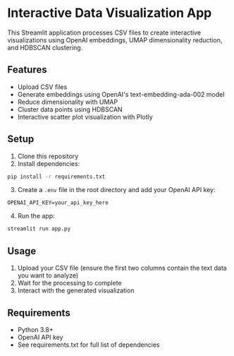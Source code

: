 # Interactive Data Visualization App

This Streamlit application processes CSV files to create interactive visualizations using OpenAI embeddings, UMAP dimensionality reduction, and HDBSCAN clustering.

## Features
- Upload CSV files
- Generate embeddings using OpenAI's text-embedding-ada-002 model
- Reduce dimensionality with UMAP
- Cluster data points using HDBSCAN
- Interactive scatter plot visualization with Plotly

## Setup
1. Clone this repository
2. Install dependencies:
```bash
pip install -r requirements.txt
```
3. Create a `.env` file in the root directory and add your OpenAI API key:
```
OPENAI_API_KEY=your_api_key_here
```
4. Run the app:
```bash
streamlit run app.py
```

## Usage
1. Upload your CSV file (ensure the first two columns contain the text data you want to analyze)
2. Wait for the processing to complete
3. Interact with the generated visualization

## Requirements
- Python 3.8+
- OpenAI API key
- See requirements.txt for full list of dependencies
